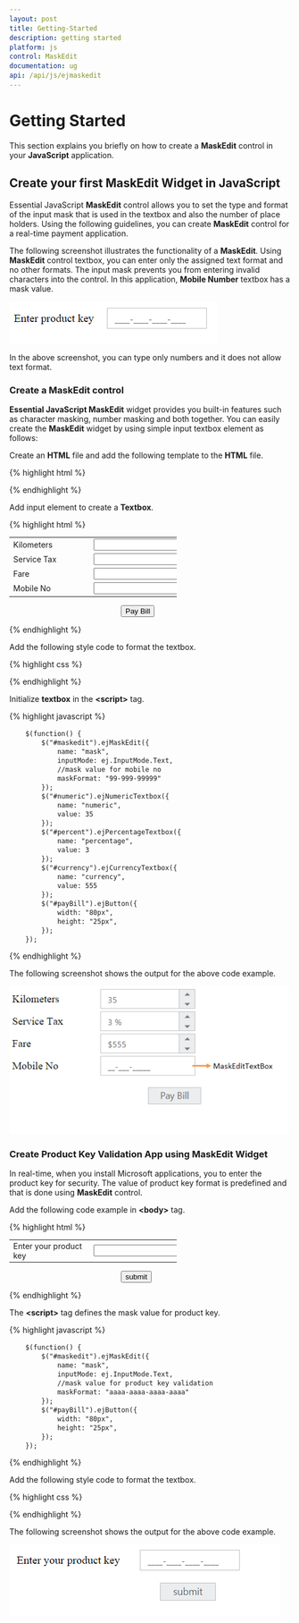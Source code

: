 ```yaml
---
layout: post
title: Getting-Started
description: getting started
platform: js
control: MaskEdit
documentation: ug
api: /api/js/ejmaskedit
---
```


# Getting Started

This section explains you briefly on how to create a **MaskEdit** control in your **JavaScript** application.

## Create your first MaskEdit Widget in JavaScript

Essential JavaScript **MaskEdit** control allows you to set the type and format of the input mask that is used in the textbox and also the number of place holders. Using the following guidelines, you can create **MaskEdit** control for a real-time payment application.

The following screenshot illustrates the functionality of a **MaskEdit**. Using **MaskEdit** control textbox, you can enter only the assigned text format and no other formats. The input mask prevents you from entering invalid characters into the control. In this application, **Mobile Number** textbox has a mask value.

![](/js/MaskEdit/Getting-Started_images/Getting-Started_img1.png)

In the above screenshot, you can type only numbers and it does not allow text format.

### Create a MaskEdit control

**Essential JavaScript MaskEdit** widget provides you built-in features such as character masking, number masking and both together. You can easily create the **MaskEdit** widget by using simple input textbox element as follows:

Create an **HTML** file and add the following template to the **HTML** file.



{% highlight html %}


<!DOCTYPE html>
<html>
<head>
    <meta name="viewport" content="width=device-width, initial-scale=1.0" charset="utf-8" />
    <!-- Style sheet for default theme (flat azure) -->
    <link href="http://cdn.syncfusion.com/{{ site.releaseversion }}/js/web/flat-azure/ej.web.all.min.css" rel="stylesheet" />
    <!--Scripts-->
    <script src="http://cdn.syncfusion.com/js/assets/external/jquery-1.10.2.min.js"></script>
    <script src="http://cdn.syncfusion.com/{{ site.releaseversion }}/js/web/ej.web.all.min.js">
    </script>
    <!--Add custom scripts here -->
</head>
<body>
    <!-- add mask edit element here-->
</body>
</html>


{% endhighlight %}



Add input element to create a **Textbox**.



{% highlight html %}


<div class="frame">
    <div class="control">
        <table class="editors">
            <tbody>
                <tr>
                    <td>
                        <label>
                            Kilometers
                        </label>
                    </td>
                    <td>
                        <input id="numeric" type="text" />
                    </td>
                </tr>
                <tr>
                    <td>
                        <label>
                            Service Tax
                        </label>
                    </td>
                    <td>
                        <input id="percent" type="text" />
                    </td>
                </tr>
                <tr>
                    <td>
                        <label>
                            Fare
                        </label>
                    </td>
                    <td>
                        <input id="currency" type="text" />
                    </td>
                </tr>
                <tr>
                    <td>
                        <label>
                            Mobile No
                        </label>
                    </td>
                    <td>
                        <input id="maskedit" type="text" />
                    </td>
                </tr>
            </tbody>
        </table>
        <div class="pay-bill">
            <button class="e-btn" id="payBill">Pay Bill</button>
        </div>
    </div>
</div>


{% endhighlight %}



Add the following style code to format the textbox.



{% highlight css %}

<style class="cssStyles">
    .frame {
        width: 300px;
    }

    .editors {
        max-width: 400px;
    }

    .control .pay-bill {
        margin-left: 208px;
        margin-top: 15px;
    }

    .editors label {
        display: block;
        width: 130px;
    }

    .control {
        margin-top: 10px;
    }
</style>


{% endhighlight %}



Initialize **textbox** in the **&lt;script&gt;** tag.



{% highlight javascript %}

        $(function() {
            $("#maskedit").ejMaskEdit({
                name: "mask",
                inputMode: ej.InputMode.Text,
                //mask value for mobile no
                maskFormat: "99-999-99999"
            });
            $("#numeric").ejNumericTextbox({
                name: "numeric",
                value: 35
            });
            $("#percent").ejPercentageTextbox({
                name: "percentage",
                value: 3
            });
            $("#currency").ejCurrencyTextbox({
                name: "currency",
                value: 555
            });
            $("#payBill").ejButton({
                width: "80px",
                height: "25px",
            });
        });



{% endhighlight %}


The following screenshot shows the output for the above code example.



![](/js/MaskEdit/Getting-Started_images/Getting-Started_img2.png)

### Create Product Key Validation App using MaskEdit Widget

In real-time, when you install Microsoft applications, you to enter the product key for security. The value of product key format is predefined and that is done using **MaskEdit** control. 

Add the following code example in **&lt;body&gt;** tag.



{% highlight html %}


<div class="frame">
    <div class="control">
        <table class="editors">
            <tbody>
                <tr>
                    <td>
                        <label>
                            Enter your product key
                        </label>
                    </td>
                    <td>
                        <input id="maskedit" type="text" />
                    </td>
                </tr>
            </tbody>
        </table>
        <div class="pay-bill">
            <button class="e-btn" id="payBill">submit</button>
        </div>
    </div>
</div>



{% endhighlight %}



The **&lt;script&gt;** tag defines the mask value for product key.



{% highlight javascript %}


        $(function() {
            $("#maskedit").ejMaskEdit({
                name: "mask",
                inputMode: ej.InputMode.Text,
                //mask value for product key validation
                maskFormat: "aaaa-aaaa-aaaa-aaaa"
            });
            $("#payBill").ejButton({
                width: "80px",
                height: "25px",
            });
        });



{% endhighlight %}



Add the following style code to format the textbox.



{% highlight css %}


<style type="text/css" class="cssStyles">
    .frame {
        width: 300px;
    }
    .editors {
        max-width: 400px;
    }
    .control .pay-bill {
        margin-left: 200px;
        margin-top: 15px;
    }
    .editors label {
        display: block;
        width: 130px;
    }
    .control {
        margin-top: 10px;
    }
</style>


{% endhighlight %}



The following screenshot shows the output for the above code example.



![](/js/MaskEdit/Getting-Started_images/Getting-Started_img3.png)



